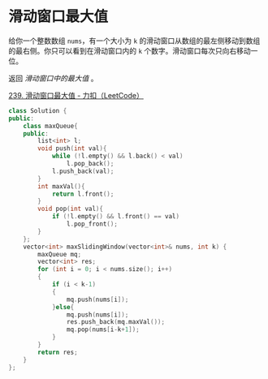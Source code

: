 # 滑动窗口最大值

给你一个整数数组 `nums`，有一个大小为 `k` 的滑动窗口从数组的最左侧移动到数组的最右侧。你只可以看到在滑动窗口内的 `k` 个数字。滑动窗口每次只向右移动一位。

返回 *滑动窗口中的最大值* 。

[239. 滑动窗口最大值 - 力扣（LeetCode）](https://leetcode.cn/problems/sliding-window-maximum/description/)

```c++
class Solution {
public:
    class maxQueue{
    public:
        list<int> l;
        void push(int val){
            while (!l.empty() && l.back() < val)
                l.pop_back();
            l.push_back(val);
        }
        int maxVal(){
            return l.front();
        }
        void pop(int val){
            if (!l.empty() && l.front() == val)
                l.pop_front();
        }
    };
    vector<int> maxSlidingWindow(vector<int>& nums, int k) {
        maxQueue mq;
        vector<int> res;
        for (int i = 0; i < nums.size(); i++)
        {
            if (i < k-1)
            {
                mq.push(nums[i]);
            }else{
                mq.push(nums[i]);
                res.push_back(mq.maxVal());
                mq.pop(nums[i-k+1]);
            }
        }
        return res;
    }
};
```

